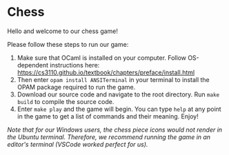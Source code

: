 # Chess

Hello and welcome to our chess game!

Please follow these steps to run our game:
1. Make sure that OCaml is installed on your computer. Follow OS-dependent instructions here: https://cs3110.github.io/textbook/chapters/preface/install.html
2. Then enter `opam install ANSITerminal` in your terminal to install the OPAM package required to run the game.
3. Download our source code and navigate to the root directory. Run `make build` to compile the source code.
4. Enter `make play` and the game will begin. You can type `help` at any point in the game to get a list of commands and their meaning. Enjoy!

*Note that for our Windows users, the chess piece icons would not render in the Ubuntu terminal. Therefore, we recommend running the game in an editor's terminal (VSCode worked perfect for us).*
